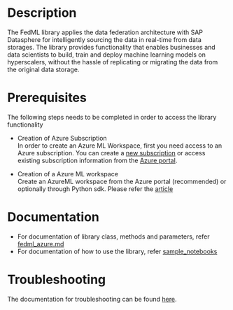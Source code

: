 # **Description**

The FedML library applies the data federation architecture with SAP Datasphere for intelligently sourcing the data in real-time from data storages. The library provides functionality that enables businesses and data scientists to build, train and deploy machine learning models on hyperscalers, without the hassle of replicating or migrating the data from the original data storage.

# **Prerequisites** 

The following steps needs to be completed in order to access the library functionality

- Creation of Azure Subscription  
In order to create an Azure ML Workspace, first you need access to an Azure subscription. You can create a [new subscription](https://azure.microsoft.com/en-us/free/?v=a&adobe_mc_sdid=SDID%3D17B51AC3059EF846-1FAC2DD18C4371FA%7CMCORGID%3DEA76ADE95776D2EC7F000101%40AdobeOrg%7CTS%3D1634155040) or access existing subscription information from the [Azure portal](https://portal.azure.com/).

- Creation of a Azure ML workspace  
Create an AzureML workspace from the Azure portal (recommended) or optionally through Python sdk. Please refer the [article](https://docs.microsoft.com/en-us/azure/machine-learning/how-to-manage-workspace?tabs=azure-portal)

# **Documentation**

- For documentation of library class, methods and parameters, refer [fedml_azure.md](./docs/fedml_azure.md)  
- For documentation of how to use the library, refer [sample_notebooks](./sample-notebooks)

# **Troubleshooting**

The documentation for troubleshooting can be found [here](./docs/troubleshoot.md). 
